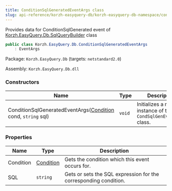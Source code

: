 ```yaml
---
title: ConditionSqlGeneratedEventArgs class
slug: api-reference/korzh-easyquery-db/korzh-easyquery-db-namespace/conditionsqlgeneratedeventargs-class
---
```

Provides data for ConditionSqlGenerated event of [Korzh.EasyQuery.Db.SqlQueryBuilder](api-reference/korzh-easyquery-db/korzh-easyquery-db-namespace/sqlquerybuilder-class) class
```csharp
public class Korzh.EasyQuery.Db.ConditionSqlGeneratedEventArgs
    : EventArgs

```
Package: `Korzh.EasyQuery.Db` (targets: `netstandard2.0`)

Assembly: `Korzh.EasyQuery.Db.dll`

### Constructors

| Name | Type | Description | 
| --- | --- | --- | 
| ConditionSqlGeneratedEventArgs([Condition](api-reference/korzh-easyquery/korzh-easyquery-namespace/condition-class) cond, `string` sql) | `void` | Initializes a new instance of the `CondSqlGenEventArgs` class. | 


### Properties

| Name | Type | Description | 
| --- | --- | --- | 
| Condition | [Condition](api-reference/korzh-easyquery/korzh-easyquery-namespace/condition-class) | Gets the condition which this event occurs for. | 
| SQL | `string` | Gets or sets the SQL expression for the corresponding condition. |